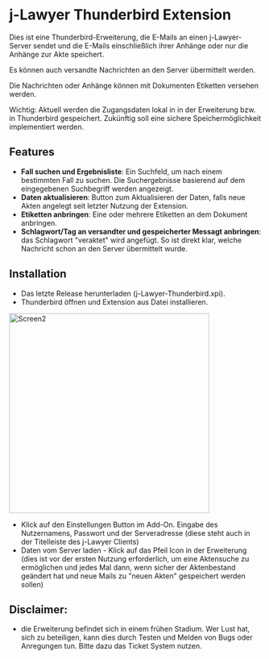 # j-Lawyer Thunderbird Extension

Dies ist eine Thunderbird-Erweiterung, die E-Mails an einen j-Lawyer-Server sendet und die E-Mails einschließlich ihrer Anhänge oder nur die Anhänge zur Akte speichert. 

Es können auch versandte Nachrichten an den Server übermittelt werden.

Die Nachrichten oder Anhänge können mit Dokumenten Etiketten versehen werden. 

Wichtig: Aktuell werden die Zugangsdaten lokal in in der Erweiterung bzw. in Thunderbird gespeichert. Zukünftig soll eine sichere Speichermöglichkeit implementiert werden. 

## Features

- **Fall suchen und Ergebnisliste**: Ein Suchfeld, um nach einem bestimmten Fall zu suchen. Die Suchergebnisse basierend auf dem eingegebenen Suchbegriff werden angezeigt.
- **Daten aktualisieren**: Button zum Aktualisieren der Daten, falls neue Akten angelegt seit letzter Nutzung der Extension.
- **Etiketten anbringen**: Eine oder mehrere Etiketten an dem Dokument anbringen.
- **Schlagwort/Tag an versandter und gespeicherter Messagt anbringen**: das Schlagwort "veraktet" wird angefügt. So ist direkt klar, welche Nachricht schon an den Server übermittelt wurde. 

## Installation
- Das letzte Release herunterladen (j-Lawyer-Thunderbird.xpi). 
- Thunderbird öffnen und Extension aus Datei installieren.

<img width="397" alt="Screen2" src="https://github.com/jlawyerorg/j-lawyer-tbaddon/assets/71747937/976805db-ff94-425e-a710-43c40f568fd8">

- Klick auf den Einstellungen Button im Add-On. Eingabe des Nutzernamens, Passwort und der Serveradresse (diese steht auch in der Titelleiste des j-Lawyer Clients)
- Daten vom Server laden - Klick auf das Pfeil Icon in der Erweiterung (dies ist vor der ersten Nutzung erforderlich, um eine Aktensuche zu ermöglichen und jedes Mal dann, wenn sicher der Aktenbestand geändert hat und neue Mails zu "neuen Akten" gespeichert werden sollen)


## Disclaimer:
- die Erweiterung befindet sich in einem frühen Stadium. Wer Lust hat, sich zu beteiligen, kann dies durch Testen und Melden von Bugs oder Anregungen tun. Bitte dazu das Ticket System nutzen.   
